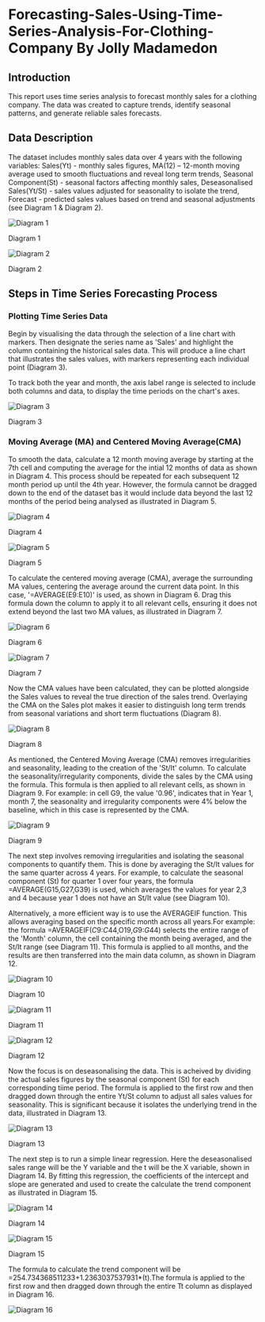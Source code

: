 # Forecasting-Sales-Using-Time-Series-Analysis-For-Clothing-Company By Jolly Madamedon

## Introduction 
This report uses time series analysis to forecast monthly sales for a clothing company. The data was created to capture trends, identify seasonal patterns, and generate reliable sales forecasts. 

## Data Description
The dataset includes monthly sales data over 4 years with the following variables: Sales(Yt) - monthly sales figures, MA(12) – 12-month moving average used to smooth fluctuations and reveal long term trends, Seasonal Component(St) - seasonal factors affecting monthly sales, Deseasonalised Sales(Yt/St) - sales values adjusted for seasonality to isolate the trend, Forecast - predicted sales values based on trend and seasonal adjustments (see Diagram 1 & Diagram 2).

![Diagram 1](https://github.com/Mojm4321/Excel-Forecasting-Sales-Using-Time-Series-Analysis-For-Clothing-Company/blob/main/excel%20forecast%201.png)

Diagram 1


![Diagram 2](https://github.com/Mojm4321/Excel-Forecasting-Sales-Using-Time-Series-Analysis-For-Clothing-Company/blob/main/excel%20forecast%202.png)

Diagram 2

## Steps in Time Series Forecasting Process

### Plotting Time Series Data
Begin by visualising the data through the selection of a line chart with markers. Then designate the series name as 'Sales' and highlight the column containing the historical sales data. This will produce a line chart that illustrates the sales values, with markers representing each individual point (Diagram 3). 

To track both the year and month, the axis label range is selected to include both columns and data, to display the time periods on the chart's axes.

![Diagram 3](https://github.com/Mojm4321/Excel-Forecasting-Sales-Using-Time-Series-Analysis-For-Clothing-Company/blob/main/Line%20chart%20with%20markers%20Diagram%203.png)

Diagram 3

### Moving Average (MA) and Centered Moving Average(CMA)
To smooth the data, calculate a 12 month moving average by starting at the 7th cell and computing the average for the intial 12 months of data as shown in Diagram 4. This process should be repeated for each subsequent 12 month period up until the 4th year. However, the formula cannot be dragged down to the end of the dataset bas it would include data beyond the last 12 months of the period being analysed as illustrated in Diagram 5.

![Diagram 4](https://github.com/Mojm4321/Excel-Forecasting-Sales-Using-Time-Series-Analysis-For-Clothing-Company/blob/main/diagram%204%20excel.png)

Diagram 4

![Diagram 5](https://github.com/Mojm4321/Excel-Forecasting-Sales-Using-Time-Series-Analysis-For-Clothing-Company/blob/main/diagram%205%20excel.png)

Diagram 5

To calculate the centered moving average (CMA), average the surrounding MA values, centering the average around the current data point. In this case, '=AVERAGE(E9:E10)' is used, as shown in Diagram 6. Drag this formula down the column to apply it to all relevant cells, ensuring it does not extend beyond the last two MA values, as illustrated in Diagram 7. 

![Diagram 6](https://github.com/Mojm4321/Excel-Forecasting-Sales-Using-Time-Series-Analysis-For-Clothing-Company/blob/main/diagram%206%20excel%20forecasting.png)


Diagram 6

![Diagram 7](https://github.com/Mojm4321/Excel-Forecasting-Sales-Using-Time-Series-Analysis-For-Clothing-Company/blob/main/diagram%207%20excel%20forecasting.png)


Diagram 7

Now the CMA values have been calculated, they can be plotted alongside the Sales values to reveal the true direction of the sales trend. Overlaying the CMA on the Sales plot makes it easier to distinguish long term trends from seasonal variations and short term fluctuations (Diagram 8).

![Diagram 8](https://github.com/Mojm4321/Excel-Forecasting-Sales-Using-Time-Series-Analysis-For-Clothing-Company/blob/main/diagram%208%20excel%20forecasting.png)

Diagram 8

As mentioned, the Centered Moving Average (CMA) removes irregularities and seasonality, leading to the creation of the 'St/It' column. To calculate the seasonality/irregularity components, divide the sales by the CMA using the formula. This formula is then applied to all relevant cells, as shown in Diagram 9. For example: in cell G9, the value '0.96', indicates that in Year 1, month 7, the seasonality and irregularity components were 4% below the baseline, which in this case is represented by the CMA.

![Diagram 9](https://github.com/Mojm4321/Excel-Forecasting-Sales-Using-Time-Series-Analysis-For-Clothing-Company/blob/main/st%2Cit%20forecasting%20excel.png)

Diagram 9

The next step involves removing irregularities and isolating the seasonal components to quantify them. This is done by averaging the St/It values for the same quarter across 4 years. For example, to calculate the seasonal component (St) for quarter 1 over four years, the formula =AVERAGE(G15,G27,G39) is used, which averages the values for year 2,3 and 4 because year 1 does not have an St/It value (see Diagram 10). 

Alternatively, a more efficient way is to use the AVERAGEIF function. This allows averaging based on the specific month across all years.For example: the formula =AVERAGEIF($C$9:$C$44,O19,$G$9:$G$44) selects the entire range of the 'Month' column, the cell containing the month being averaged, and the St/It range (see Diagram 11). This formula is applied to all months, and the results are then transferred into the main data column, as shown in Diagram 12.

![Diagram 10](https://github.com/Mojm4321/Excel-Forecasting-Sales-Using-Time-Series-Analysis-For-Clothing-Company/blob/main/diagram%2010%20excel%20forecasting.png)


Diagram 10


![Diagram 11](https://github.com/Mojm4321/Excel-Forecasting-Sales-Using-Time-Series-Analysis-For-Clothing-Company/blob/main/diagram%2011%20excel%20forecast.png)


Diagram 11


![Diagram 12](https://github.com/Mojm4321/Excel-Forecasting-Sales-Using-Time-Series-Analysis-For-Clothing-Company/blob/main/Diagram%2012%20forecast%20excel.png)


Diagram 12

Now the focus is on deseasonalising the data. This is acheived by dividing the actual sales figures by the seasonal component (St) for each corresponding tiime period. The formula is applied to the first row and then dragged down through the entire Yt/St column to adjust all sales values for seasonality. This is significant because it isolates the underlying trend in the data, illustrated in Diagram 13.

![Diagram 13](https://github.com/Mojm4321/Excel-Forecasting-Sales-Using-Time-Series-Analysis-For-Clothing-Company/blob/main/Diagram%2013%20forecast%20excel.png)

Diagram 13

The next step is to run a simple linear regression. Here the deseasonalised sales range will be the Y variable and the t will be the X variable, shown in Diagram 14. By fitting this regression, the coefficients of the intercept and slope are generated and used to create the calculate the trend component as illustrated in Diagram 15.

![Diagram 14](https://github.com/Mojm4321/Excel-Forecasting-Sales-Using-Time-Series-Analysis-For-Clothing-Company/blob/main/diagram%2014%20forecast%20excel%201.png)


Diagram 14


![Diagram 15](https://github.com/Mojm4321/Excel-Forecasting-Sales-Using-Time-Series-Analysis-For-Clothing-Company/blob/main/diagram%2015%20forecast%20excel.png)


Diagram 15

The formula to calculate the trend component will be =254.734368511233+1.2363037537931*(t).The formula is applied to the first row and then dragged down through the entire Tt column as displayed in Diagram 16.

![Diagram 16]()

